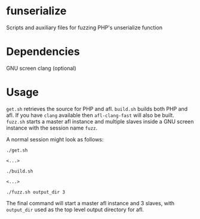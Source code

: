# funserialize
Scripts and auxiliary files for fuzzing PHP's unserialize function

# Dependencies

GNU screen
clang (optional)

# Usage

`get.sh` retrieves the source for PHP and afl.
`build.sh` builds both PHP and afl. If you have `clang` available then
`afl-clang-fast` will also be built.
`fuzz.sh` starts a master afl instance and multiple slaves inside a GNU screen
instance with the session name `fuzz`.

A normal session might look as follows:

```
./get.sh

<...>

./build.sh

<...>

./fuzz.sh output_dir 3
```

The final command will start a master afl instance and 3 slaves, with
`output_dir` used as the top level output directory for afl.
